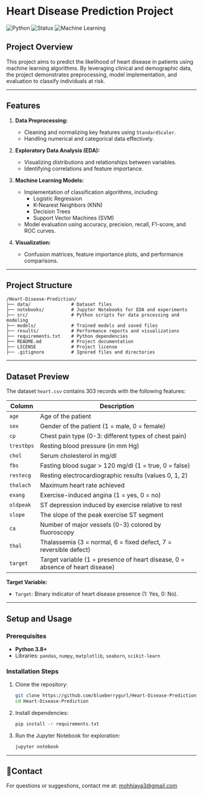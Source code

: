 #  Heart Disease Prediction Project

![Python](https://img.shields.io/badge/Python-3.8+-blue)
![Status](https://img.shields.io/badge/Status-In%20Progress-orange)
![Machine Learning](https://img.shields.io/badge/Machine%20Learning-Classification-green)

##  Project Overview

This project aims to predict the likelihood of heart disease in patients using machine learning algorithms. By leveraging clinical and demographic data, the project demonstrates preprocessing, model implementation, and evaluation to classify individuals at risk.

---

##  Features

1. **Data Preprocessing:**
   - Cleaning and normalizing key features using `StandardScaler`.
   - Handling numerical and categorical data effectively.

2. **Exploratory Data Analysis (EDA):**
   - Visualizing distributions and relationships between variables.
   - Identifying correlations and feature importance.

3. **Machine Learning Models:**
   - Implementation of classification algorithms, including:
     - Logistic Regression
     - K-Nearest Neighbors (KNN)
     - Decision Trees
     - Support Vector Machines (SVM)
   - Model evaluation using accuracy, precision, recall, F1-score, and ROC curves.

4. **Visualization:**
   - Confusion matrices, feature importance plots, and performance comparisons.

---

##  Project Structure

```
/Heart-Disease-Prediction/
├── data/               # Dataset files
├── notebooks/          # Jupyter Notebooks for EDA and experiments
├── src/                # Python scripts for data processing and modeling
├── models/             # Trained models and saved files
├── results/            # Performance reports and visualizations
├── requirements.txt    # Python dependencies
├── README.md           # Project documentation
├── LICENSE             # Project license
├── .gitignore          # Ignored files and directories
```

---

## Dataset Preview

The dataset `heart.csv` contains 303 records with the following features:

| Column     | Description                                                                   |
| ---------- | ----------------------------------------------------------------------------- |
| `age`      | Age of the patient                                                            |
| `sex`      | Gender of the patient (1 = male, 0 = female)                                  |
| `cp`       | Chest pain type (0-3: different types of chest pain)                          |
| `trestbps` | Resting blood pressure (in mm Hg)                                             |
| `chol`     | Serum cholesterol in mg/dl                                                    |
| `fbs`      | Fasting blood sugar > 120 mg/dl (1 = true, 0 = false)                         |
| `restecg`  | Resting electrocardiographic results (values 0, 1, 2)                         |
| `thalach`  | Maximum heart rate achieved                                                   |
| `exang`    | Exercise-induced angina (1 = yes, 0 = no)                                     |
| `oldpeak`  | ST depression induced by exercise relative to rest                            |
| `slope`    | The slope of the peak exercise ST segment                                     |
| `ca`       | Number of major vessels (0-3) colored by fluoroscopy                          |
| `thal`     | Thalassemia (3 = normal, 6 = fixed defect, 7 = reversible defect)             |
| `target`   | Target variable (1 = presence of heart disease, 0 = absence of heart disease) |


**Target Variable:**
- `Target`: Binary indicator of heart disease presence (1: Yes, 0: No).

---

##  Setup and Usage

### Prerequisites
- **Python 3.8+**
- Libraries: `pandas`, `numpy`, `matplotlib`, `seaborn`, `scikit-learn`

### Installation Steps
1. Clone the repository:
   ```bash
   git clone https://github.com/blueberrygurl/Heart-Disease-Prediction.git
   cd Heart-Disease-Prediction
   ```


2. Install dependencies:
   ```bash
   pip install -r requirements.txt
   ```

3. Run the Jupyter Notebook for exploration:
   ```bash
   jupyter notebook
   ```

---


## 💌Contact

For questions or suggestions, contact me at: mohhiaya3@gmail.com
